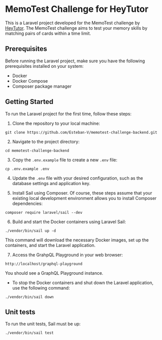 # MemoTest Challenge for HeyTutor

This is a Laravel project developed for the MemoTest challenge by [HeyTutor](https://heytutor.com/). The MemoTest challenge aims to test your memory skills by matching pairs of cards within a time limit.

## Prerequisites

Before running the Laravel project, make sure you have the following prerequisites installed on your system:

- Docker
- Docker Compose
- Composer package manager

## Getting Started

To run the Laravel project for the first time, follow these steps:

1. Clone the repository to your local machine:

```
git clone https://github.com/Esteban-V/memotest-challenge-backend.git
```

2. Navigate to the project directory:

```
cd memotest-challenge-backend
```

3. Copy the `.env.example` file to create a new `.env` file:

```
cp .env.example .env
```

4. Update the `.env` file with your desired configuration, such as the database settings and application key.

5. Install Sail using Composer. Of course, these steps assume that your existing local development environment allows you to install Composer dependencies:

```
composer require laravel/sail --dev
```

6. Build and start the Docker containers using Laravel Sail:

```
./vendor/bin/sail up -d
```

This command will download the necessary Docker images, set up the containers, and start the Laravel application.

7. Access the GrahpQL Playground in your web browser:

```
http://localhost/graphql-playground
```

You should see a GraphQL Playground instance.

- To stop the Docker containers and shut down the Laravel application, use the following command:

```
./vendor/bin/sail down
```

## Unit tests

To run the unit tests, Sail must be up:

```
./vendor/bin/sail test
```